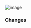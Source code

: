 
![image](https://cloud.githubusercontent.com/assets/675840/18073873/5296cdb0-6e2e-11e6-94e9-8ea9efd979fa.png)

### Changes
